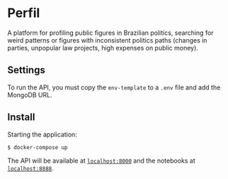 # Perfil

A platform for profiling public figures in Brazilian politics,
searching for weird patterns or figures with inconsistent politics paths
(changes in parties, unpopular law projects, high expenses on public money).

## Settings

To run the API, you must copy the `env-template` to a `.env` file and
add the MongoDB URL.

## Install

Starting the application:

```sh
$ docker-compose up
```

The API will be available at [`localhost:8000`](http://localhost:8000) and the
notebooks at [`localhost:8888`](http://localhost:8888).
